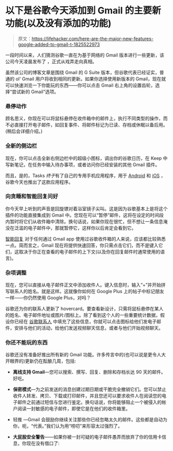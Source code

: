 # 以下是谷歌今天添加到 Gmail 的主要新功能(以及没有添加的功能)

> 原文：<https://lifehacker.com/here-are-the-major-new-features-google-added-to-gmail-t-1825522973>

一段时间以来，人们猜测谷歌一直在为基于网络的 Gmail 版本进行一些更新，该公司今天凌晨发布了 ，正式从戏弄走向真相。



虽然该公司的博客文章是围绕 Gmail 的 G Suite 版本，但谷歌代表已经证实，普通的 ol' Gmail 用户将收到相同的更新。如果你选择使用新版本的 Gmail，现在就可以快速浏览一下你能玩的东西——你可以点击 Gmail 右上角的设置齿轮，选择“尝试新的 Gmail”选项。

### 悬停动作

顾名思义，你现在可以将鼠标悬停在收件箱中的邮件上，执行不同类型的操作，而不必直接打开电子邮件，如回复事件、将邮件标记为已读、存档或休眠以备后用。(稍后会详细介绍。)

### 全新的侧边栏

现在，你可以点击全新右侧边栏中的超级小图标，调出你的谷歌日历，在 Keep 中写新笔记，在任务中输入待办事项，或者访问你已经安装的其他 Gmail 插件。

而且，是的，Tasks *终于*有了自己的专用手机应用程序，用于 [Android](https://play.google.com/store/apps/details?id=com.google.android.apps.tasks) 和 [iOS](https://itunes.apple.com/us/app/google-tasks/id1353634006?ls=1&mt=8) ，谷歌今天也推出了这款应用程序。

### 向贪睡和智能回复问好

你今天早上听到的声音是回旋镖对着浴室镜子尖叫。这是因为谷歌基本上是将这个插件的功能直接集成到 Gmail 中。您现在可以“暂停”邮件，这将在设定的时间段内暂时将它们从收件箱中清除。换句话说，如果你现在很忙，但不想让一条信息淹没在泛滥的电子邮件中，那就暂停它，这样你以后肯定会看到它。

[智能回复](https://blog.google/products/gmail/save-time-with-smart-reply-in-gmail/) 对于任何通过 Gmail app 使用过谷歌收件箱的人来说，应该都比较熟悉一点。简而言之，Gmail 现在将提供快速回答，你只需点击它们，而不是键入它们，这取决于你正在查看的电子邮件的上下文(以及你在回复邮件时通常使用的语言)。

### 杂项调整

现在，您可以直接从电子邮件正文中添加收件人。键入信息时，输入“+”并开始拼写联系人的姓名。就是这样。这就像你如何在 Google Plus 上的帖子中标记朋友一样——你仍然使用 Google Plus，对吗？

谷歌还为你的联系人更新了 hovercard。要查看新设计，只需将鼠标悬停在某人的姓名、电子邮件地址或图片/图标上。除了看到这个人的一些重要统计数据，假设你已经在 [谷歌联系人](https://www.google.com/contacts/) 中填充了这些信息，你就可以点击图标给他们发电子邮件，安排与他们的活动，给他们发送视频聊天信息，或者与他们开始视频聊天。

### 你还不能玩的东西

谷歌还没有准备好推出所有新的 Gmail 功能。许多传言中的(也可以说是更令人大开眼界的)更新仍在酝酿几周，包括:

*   **离线支持 Gmail**—您可以搜索、撰写、回复、删除和存档长达 90 天的邮件。好吃。

*   **保密模式**—为之前发送的消息创建过期日期或干脆完全撤销它们。您可以禁止收件人转发、拷贝、下载或打印邮件，并且您还可以要求收件人在阅读您的电子邮件之前通过短信与您进行鉴定。换句话说，你将能够阻止一个被侵入的帐户阅读一封敏感的电子邮件，即使它是在他们的收件箱里。
*   轻推 —Gmail 会鼓励你继续关注那些你已经忽略太久的邮件。这些都是自动为你，呃，“代表。”我们认为用“唠叨”来形容太过强烈了。
*   **大屁股安全警告**——如果你被一封可疑的电子邮件愚弄而放弃了你的信用卡信息，你现在没有借口了: